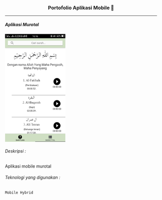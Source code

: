 ### <p style="text-align: center;"> Portofolio Aplikasi Mobile 📱 

---

##### Aplikasi Murotal

<img src="/aset/images/apk-mobile-murotal.png" alt="aplikasi murotal" width="200"/>

###### Deskripsi :
Aplikasi mobile murotal

###### Teknologi yang digunakan :

`Mobile Hybrid`